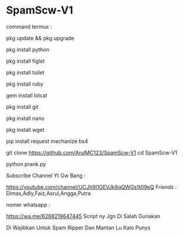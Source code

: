 # SpamScw-V1

command termux :

pkg update && pkg upgrade

pkg install python

pkg install figlet

pkg install toilet

pkg install ruby

gem install lolcat

pkg install git

pkg install nano

pkg install wget

pip install request mechanize bs4

git clone https://github.com/ArulMC123/SpamScw-V1
cd SpamScw-V1

python prank.py



Subscribe Channel Yt Gw Bang : 

https://youtube.com/channel/UCJh9I1GEVJk8qQWGs1t09eQ
Friends : Dimas,Adly,Faiz,Asrul,Angga,Putra

nomer whatsapp :

https://wa.me/6288219647445 
Script ny Jgn Di Salah Gunakan

Di Wajibkan Untuk Spam Ripper Dan Mantan Lu Kalo Punys
